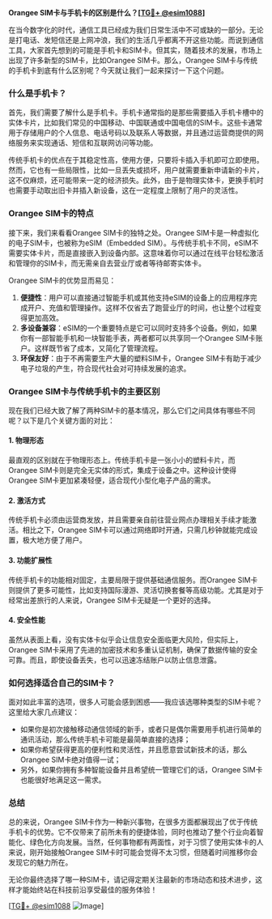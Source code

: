 **Orangee SIM卡与手机卡的区别是什么？[[TG💪+ @esim1088](https://t.me/s/esim1088)]**

在当今数字化的时代，通信工具已经成为我们日常生活中不可或缺的一部分。无论是打电话、发短信还是上网冲浪，我们的生活几乎都离不开这些功能。而说到通信工具，大家首先想到的可能是手机卡和SIM卡。但其实，随着技术的发展，市场上出现了许多新型的SIM卡，比如Orangee SIM卡。那么，Orangee SIM卡与传统的手机卡到底有什么区别呢？今天就让我们一起来探讨一下这个问题。

### 什么是手机卡？

首先，我们需要了解什么是手机卡。手机卡通常指的是那些需要插入手机卡槽中的实体卡片，比如我们常见的中国移动、中国联通或中国电信的SIM卡。这些卡通常用于存储用户的个人信息、电话号码以及联系人等数据，并且通过运营商提供的网络服务来实现通话、短信和互联网访问等功能。

传统手机卡的优点在于其稳定性高，使用方便，只要将卡插入手机即可立即使用。然而，它也有一些局限性，比如一旦丢失或损坏，用户就需要重新申请新的卡片，这不仅麻烦，还可能带来一定的经济损失。此外，由于是物理实体卡，更换手机时也需要手动取出旧卡并插入新设备，这在一定程度上限制了用户的灵活性。

### Orangee SIM卡的特点

接下来，我们来看看Orangee SIM卡的独特之处。Orangee SIM卡是一种虚拟化的电子SIM卡，也被称为eSIM（Embedded SIM）。与传统手机卡不同，eSIM不需要实体卡片，而是直接嵌入到设备内部。这意味着你可以通过在线平台轻松激活和管理你的SIM卡，而无需亲自去营业厅或者等待邮寄实体卡。

Orangee SIM卡的优势显而易见：

1. **便捷性**：用户可以直接通过智能手机或其他支持eSIM的设备上的应用程序完成开户、充值和管理操作。这样不仅省去了跑营业厅的时间，也让整个过程变得更加高效。
2. **多设备兼容**：eSIM的一个重要特点是它可以同时支持多个设备。例如，如果你有一部智能手机和一块智能手表，两者都可以共享同一个Orangee SIM卡账户。这样既节省了成本，又简化了管理流程。
3. **环保友好**：由于不再需要生产大量的塑料SIM卡，Orangee SIM卡有助于减少电子垃圾的产生，符合现代社会对可持续发展的追求。

### Orangee SIM卡与传统手机卡的主要区别

现在我们已经大致了解了两种SIM卡的基本情况，那么它们之间具体有哪些不同呢？以下是几个关键方面的对比：

#### 1. 物理形态
最直观的区别就在于物理形态上。传统手机卡是一张小小的塑料卡片，而Orangee SIM卡则是完全无实体的形式，集成于设备之中。这种设计使得Orangee SIM卡更加紧凑轻便，适合现代小型化电子产品的需求。

#### 2. 激活方式
传统手机卡必须由运营商发放，并且需要亲自前往营业网点办理相关手续才能激活。相比之下，Orangee SIM卡可以通过网络即时开通，只需几秒钟就能完成设置，极大地方便了用户。

#### 3. 功能扩展性
传统手机卡的功能相对固定，主要局限于提供基础通信服务。而Orangee SIM卡则提供了更多可能性，比如支持国际漫游、灵活切换套餐等高级功能。尤其是对于经常出差旅行的人来说，Orangee SIM卡无疑是一个更好的选择。

#### 4. 安全性能
虽然从表面上看，没有实体卡似乎会让信息安全面临更大风险，但实际上，Orangee SIM卡采用了先进的加密技术和多重认证机制，确保了数据传输的安全可靠。而且，即使设备丢失，也可以迅速冻结账户以防止信息泄露。

### 如何选择适合自己的SIM卡？

面对如此丰富的选项，很多人可能会感到困惑——我应该选哪种类型的SIM卡呢？这里给大家几点建议：

- 如果你是初次接触移动通信领域的新手，或者只是偶尔需要用手机进行简单的通讯活动，那么传统手机卡可能是最简单直接的选择；
- 如果你希望获得更高的便利性和灵活性，并且愿意尝试新技术的话，那么Orangee SIM卡绝对值得一试；
- 另外，如果你拥有多种智能设备并且希望统一管理它们的话，Orangee SIM卡也能很好地满足这一需求。

### 总结

总的来说，Orangee SIM卡作为一种新兴事物，在很多方面都展现出了优于传统手机卡的优势。它不仅带来了前所未有的便捷体验，同时也推动了整个行业向着智能化、绿色化方向发展。当然，任何事物都有两面性，对于习惯了使用实体卡的人来说，刚开始接触Orangee SIM卡时可能会觉得不太习惯，但随着时间推移你会发现它的魅力所在。

无论你最终选择了哪一种SIM卡，请记得定期关注最新的市场动态和技术进步，这样才能始终站在科技前沿享受最佳的服务体验！

[[TG💪+ @esim1088](https://t.me/s/esim1088) ![Image](https://i.postimg.cc/4NQfJmqS/Snipaste-2025-05-13-00-14-12.png)]